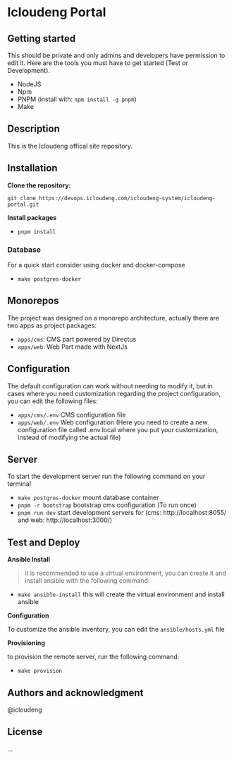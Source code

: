 # Icloudeng Portal

## Getting started

This should be private and only admins and developers have permission to edit it.
Here are the tools you must have to get started (Test or Development).

- NodeJS
- Npm
- PNPM (install with: `npm install -g pnpm`)
- Make

## Description

This is the Icloudeng offical site repository.

## Installation

**Clone the repository:**

```
git clone https://devops.icloudeng.com/icloudeng-system/icloudeng-portal.git
```

**Install packages**

- `pnpm install`

### Database

For a quick start consider using docker and docker-compose

- `make postgres-docker`

## Monorepos

The project was designed on a monorepo architecture, actually there are two apps as project packages:

- `apps/cms`: CMS part powered by Directus
- `apps/web`: Web Part made with NextJs

## Configuration

The default configuration can work without needing to modify it, but in cases where you need customization regarding the project configuration, you can edit the following files:

- `apps/cms/.env` CMS configuration file
- `apps/web/.env` Web configuration (Here you need to create a new configuration file called .env.local where you put your customization, instead of modifying the actual file)

## Server

To start the development server run the following command on your terminal

- `make postgres-docker` mount database container
- `pnpm -r bootstrap` bootstrap cms configuration (To run once)
- `pnpm run dev` start development servers for (cms: http://localhost:8055/ and web: http://localhost:3000/)


## Test and Deploy

**Ansible Install**

> it is recommended to use a virtual environment, you can create it and install ansible with the following command:

- `make ansible-install` this will create the virtual environment and install ansible

**Configuration**

To customize the ansible inventory, you can edit the `ansible/hosts.yml` file

**Provisioning**

to provision the remote server, run the following command:

- `make provision`

## Authors and acknowledgment

@icloudeng

## License

...